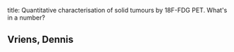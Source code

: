 title: Quantitative characterisation of solid tumours by 18F-FDG PET. What's in a number?

## Vriens, Dennis
